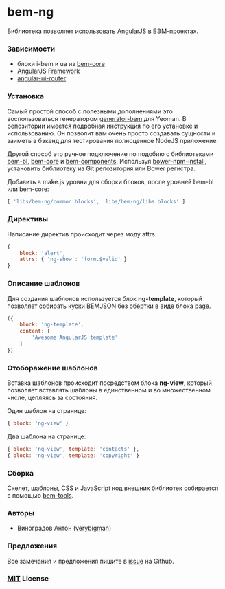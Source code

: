# bem-ng

Библиотека позволяет использовать AngularJS в БЭМ-проектах.

### Зависимости

- блоки i-bem и ua из [bem-core](https//github.com/bem/bem-core)
- [AngularJS Framework](https://angularjs.org/)
- [angular-ui-router](https://github.com/angular-ui/ui-router)

### Установка

Самый простой способ с полезными дополнениями это воспользоваться генератором
[generator-bem](https://github.com/verybigman/generator-bem) для Yeoman.
В репозитории имеется подробная инструкция по его установке и использованию.
Он позволит вам очень просто создавать сущности и заиметь в бэкенд
для тестирования полноценное NodeJS приложение.

Другой способ это ручное подключение по подобию с библиотеками [bem-bl](https//github.com/bem/bem-bl), [bem-core](https//github.com/bem/bem-core) и [bem-components](https//github.com/bem/bem-components).
Используя [bower-npm-install](https://github.com/arikon/bower-npm-install), установить библиотеку из Git репозитория или Bower регистра.

Добавить в make.js уровни для сборки блоков, после уровней bem-bl или bem-core:

``` javascript
[ 'libs/bem-ng/common.blocks', 'libs/bem-ng/libs.blocks' ]
```

### Директивы

Написание директив происходит через моду attrs.

``` javascript
{ 
    block: 'alert', 
    attrs: { 'ng-show': 'form.$valid' } 
}
```

### Описание шаблонов

Для создания шаблонов используется блок __ng-template__, который позволяет
собирать куски BEMJSON без обертки в виде блока page.

``` javascript
({ 
    block: 'ng-template', 
    content: [ 
        'Awesome AngularJS template' 
    ] 
})
```

### Отоборажение шаблонов

Вставка шаблонов происходит посредством блока __ng-view__, который позволяет
вставлять шаблоны в единственном и во множественном числе, цепляясь за состояния.

Один шаблон на странице:

``` javascript
{ block: 'ng-view' }
```

Два шаблона на странице:

``` javascript
{ block: 'ng-view', template: 'contacts' },
{ block: 'ng-view', template: 'copyright' }
```
### Сборка

Скелет, шаблоны, CSS и JavaScript код внешних библиотек собирается с помощью [bem-tools](https://github.com/bem/bem-tools). 

### Авторы

- Виноградов Антон ([verybigman](https://github.com/verybigman))

### Предложения

Все замечания и предложения пишите в [issue](https://github.com/verybigman/bem-ng/issues) на Github.

### [MIT](http://en.wikipedia.org/wiki/MIT_License) License
